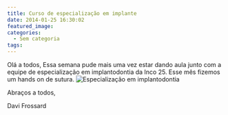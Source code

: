 ```yaml
---
title: Curso de especialização em implante
date: 2014-01-25 16:30:02
featured_image:
categories:
  - Sem categoria
tags:
---
```


Olá a todos, Essa semana pude mais uma vez estar dando aula junto com a equipe de especialização em implantodontia da Inco 25. Esse mês fizemos um hands on de sutura. ![Especialização em implantodontia](/images/uploads/2014/01/IMG_3434-218x300.jpeg)

Abraços a todos,

Davi Frossard